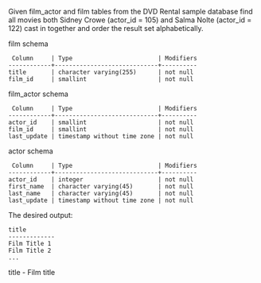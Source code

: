 Given film_actor and film tables from the DVD Rental sample database find all movies both Sidney Crowe (actor_id = 105) and Salma Nolte (actor_id = 122) cast in together and order the result set alphabetically.

film schema
```
 Column     | Type                        | Modifiers
------------+-----------------------------+----------
title       | character varying(255)      | not null
film_id     | smallint                    | not null
```
film_actor schema
```
 Column     | Type                        | Modifiers
------------+-----------------------------+----------
actor_id    | smallint                    | not null
film_id     | smallint                    | not null
last_update | timestamp without time zone | not null 
```
actor schema
``` 
 Column     | Type                        | Modifiers
------------+-----------------------------+----------
actor_id    | integer                     | not null 
first_name  | character varying(45)       | not null
last_name   | character varying(45)       | not null
last_update | timestamp without time zone | not null 
```
The desired output:

```
title
-------------
Film Title 1
Film Title 2
...
```
title - Film title
